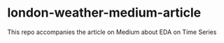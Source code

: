 # london-weather-medium-article
This repo accompanies the article on Medium about EDA on Time Series
